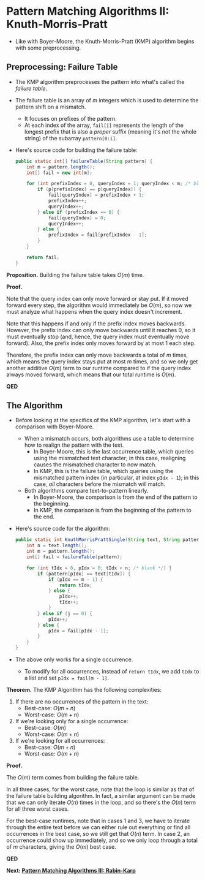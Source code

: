 # Pattern Matching Algorithms II: Knuth-Morris-Pratt

* Like with Boyer-Moore, the Knuth-Morris-Pratt (KMP) algorithm begins with some preprocessing.

## Preprocessing: Failure Table

* The KMP algorithm preprocesses the pattern into what's called the *failure table*.

* The failure table is an array of $m$ integers which is used to determine the pattern shift on a mismatch.
    * It focuses on prefixes of the pattern.
    * At each index of the array, `fail[i]` represents the length of the longest prefix that is also a *proper* suffix (meaning it's not the whole string) of the subarray `pattern[0:i]`.

* Here's source code for building the failure table:
    ```java
    public static int[] failureTable(String pattern) {
        int m = pattern.length();
        int[] fail = new int[m];

        for (int prefixIndex = 0, queryIndex = 1; queryIndex < m; /* blank */) {
            if (p[prefixIndex] == p[queryIndex]) {
                fail[queryIndex] = prefixIndex + 1;
                prefixIndex++;
                queryIndex++;
            } else if (prefixIndex == 0) {
                fail[queryIndex] = 0;
                queryIndex++;
            } else {
                prefixIndex = fail[prefixIndex - 1];
            }
        }

        return fail;
    }
    ```

**Proposition.** Building the failure table takes $O\left(m\right)$ time.

**Proof.**

Note that the query index can only move forward or stay put. If it moved forward every step, the algorithm would immediately be $O\left(m\right)$, so now we must analyze what happens when the query index doesn't increment.

Note that this happens if and only if the prefix index moves backwards. However, the prefix index can only move backwards until it reaches 0, so it must eventually stop (and, hence, the query index must eventually move forward). Also, the prefix index only moves forward by at most 1 each step.

Therefore, the prefix index can only move backwards a total of $m$ times, which means the query index stays put at most $m$ times, and so we only get another additive $O\left(m\right)$ term to our runtime compared to if the query index always moved forward, which means that our total runtime is $O\left(m\right)$.

**QED**

## The Algorithm

* Before looking at the specifics of the KMP algorithm, let's start with a comparison with Boyer-Moore.
    * When a mismatch occurs, both algorithms use a table to determine how to realign the pattern with the text.
        * In Boyer-Moore, this is the last occurrence table, which queries using the mismatched text character; in this case, realigning causes the mismatched character to now match.
        * In KMP, this is the failure table, which queries using the mismatched pattern index (in particular, at index `pIdx - 1`); in this case, *all* characters before the mismatch will match.
    * Both algorithms compare text-to-pattern linearly.
        * In Boyer-Moore, the comparison is from the end of the pattern to the beginning.
        * In KMP, the comparison is from the beginning of the pattern to the end.

* Here's source code for the algorithm:
    ```java
    public static int KnuthMorrisPrattSingle(String text, String pattern) {
        int n = text.length();
        int m = pattern.length();
        int[] fail = failureTable(pattern);

        for (int tIdx = 0, pIdx = 0; tIdx < n; /* blank */) {
            if (pattern[pIdx] == text[tIdx]) {
                if (pIdx == m - 1) {
                    return tIdx;
                } else {
                    pIdx++;
                    tIdx++;
                }
            } else if (j == 0) {
                pIdx++;
            } else {
                pIdx = fail[pIdx - 1];
            }
        }
    }
    ```

* The above only works for a single occurrence.
    * To modify for all occurrences, instead of `return tIdx`, we add `tIdx` to a list and set `pIdx = fail[m - 1]`.

**Theorem.** The KMP Algorithm has the following complexities:

1. If there are no occurrences of the pattern in the text:
    * Best-case: $O\left(m + n\right)$
    * Worst-case: $O\left(m + n\right)$
2. If we're looking only for a single occurrence:
    * Best-case: $O\left(m\right)$
    * Worst-case: $O\left(m + n\right)$
3. If we're looking for all occurrences:
    * Best-case: $O\left(m + n\right)$
    * Worst-case: $O\left(m + n\right)$

**Proof.**

The $O\left(m\right)$ term comes from building the failure table.

In all three cases, for the worst case, note that the loop is similar as that of the failure table building algorithm. In fact, a similar argument can be made that we can only iterate $O\left(n\right)$ times in the loop, and so there's the $O\left(n\right)$ term for all three worst cases.

For the best-case runtimes, note that in cases 1 and 3, we have to iterate through the entire text before we can either rule out everything or find all occurrences in the best case, so we still get that $O\left(n\right)$ term. In case 2, an occurrence could show up immediately, and so we only loop through a total of $m$ characters, giving the $O\left(m\right)$ best case.

**QED**

**Next: [Pattern Matching Algorithms III: Rabin-Karp](./21.RabinKarp.md)**